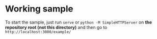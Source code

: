 # Working sample

To start the sample, just run `serve` or `python -M SimpleHTTPServer` on **the repository root (not this directory)** and then go to `http://localhost:3000/example/`

